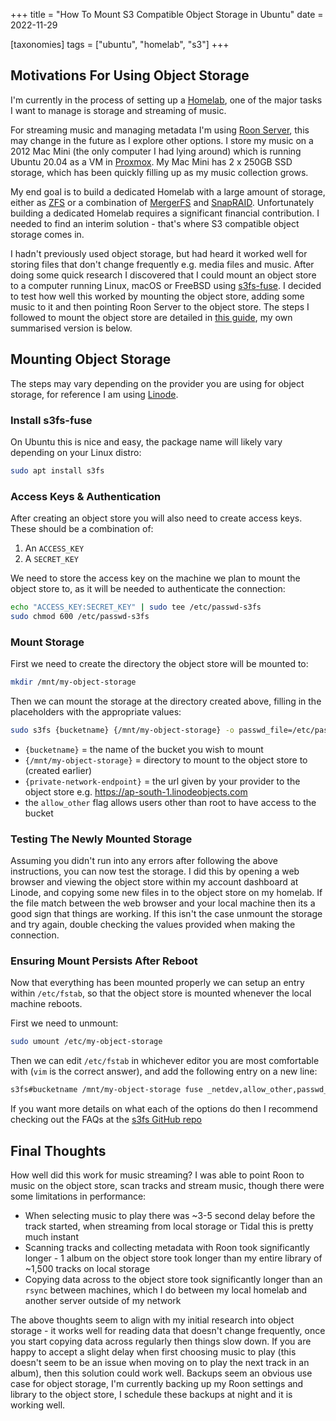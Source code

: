 +++
title = "How To Mount S3 Compatible Object Storage in Ubuntu"
date = 2022-11-29

[taxonomies]
tags = ["ubuntu", "homelab", "s3"]
+++

## Motivations For Using Object Storage

I'm currently in the process of setting up a [Homelab](https://linuxhandbook.com/homelab/), one of the major tasks I want to manage is storage and streaming of music.

For streaming music and managing metadata I'm using [Roon Server](https://roonlabs.com/), this may change in the future as I explore other options. I store my music on a 2012 Mac Mini (the only computer I had lying around) which is running Ubuntu 20.04 as a VM in [Proxmox](https://www.proxmox.com/en/). My Mac Mini has 2 x 250GB SSD storage, which has been quickly filling up as my music collection grows.

<!-- more -->

My end goal is to build a dedicated Homelab with a large amount of storage, either as [ZFS](https://arstechnica.com/information-technology/2020/05/zfs-101-understanding-zfs-storage-and-performance/) or a combination of [MergerFS](https://perfectmediaserver.com/tech-stack/mergerfs/) and [SnapRAID](https://perfectmediaserver.com/tech-stack/snapraid/). Unfortunately building a dedicated Homelab requires a significant financial contribution. I needed to find an interim solution - that's where S3 compatible object storage comes in.

I hadn't previously used object storage, but had heard it worked well for storing files that don't change frequently e.g. media files and music. After doing some quick research I discovered that I could mount an object store to a computer running Linux, macOS or FreeBSD using [s3fs-fuse](https://github.com/s3fs-fuse/s3fs-fuse). I decided to test how well this worked by mounting the object store, adding some music to it and then pointing Roon Server to the object store. The steps I followed to mount the object store are detailed in [this guide](https://upcloud.com/resources/tutorials/mount-object-storage-cloud-server-s3fs-fuse), my own summarised version is below.

## Mounting Object Storage

The steps may vary depending on the provider you are using for object storage, for reference I am using [Linode](https://www.linode.com/).

### Install s3fs-fuse

On Ubuntu this is nice and easy, the package name will likely vary depending on your Linux distro:
```bash
sudo apt install s3fs
```

### Access Keys & Authentication

After creating an object store you will also need to create access keys. These should be a combination of:
1. An `ACCESS_KEY`
2. A `SECRET_KEY`

We need to store the access key on the machine we plan to mount the object store to, as it will be needed to authenticate the connection:
```bash
echo "ACCESS_KEY:SECRET_KEY" | sudo tee /etc/passwd-s3fs
sudo chmod 600 /etc/passwd-s3fs
```

### Mount Storage

First we need to create the directory the object store will be mounted to:
```bash
mkdir /mnt/my-object-storage
```

Then we can mount the storage at the directory created above, filling in the placeholders with the appropriate values:
```bash
sudo s3fs {bucketname} {/mnt/my-object-storage} -o passwd_file=/etc/passwd-s3fs -o allow_other -o url=https://{private-network-endpoint}
```

- `{bucketname}` = the name of the bucket you wish to mount
- `{/mnt/my-object-storage}` = directory to mount to the object store to (created earlier)
- `{private-network-endpoint}` = the url given by your provider to the object store e.g. https://ap-south-1.linodeobjects.com
- the `allow_other` flag allows users other than root to have access to the bucket

### Testing The Newly Mounted Storage

Assuming you didn't run into any errors after following the above instructions, you can now test the storage. I did this by opening a web browser and viewing the object store within my account dashboard at Linode, and copying some new files in to the object store on my homelab. If the file match between the web browser and your local machine then its a good sign that things are working. If this isn't the case unmount the storage and try again, double checking the values provided when making the connection.

### Ensuring Mount Persists After Reboot

Now that everything has been mounted properly we can setup an entry within `/etc/fstab`, so that the object store is mounted whenever the local machine reboots.

First we need to unmount:
```bash
sudo umount /etc/my-object-storage
```

Then we can edit `/etc/fstab` in whichever editor you are most comfortable with (`vim` is the correct answer), and add the following entry on a new line:
```bash
s3fs#bucketname /mnt/my-object-storage fuse _netdev,allow_other,passwd_file=/etc/passwd-s3fs,url=https://ap-south-1.linodeobjects.com/ 0 0
```

If you want more details on what each of the options do then I recommend checking out the FAQs at the [s3fs GitHub repo](https://github.com/s3fs-fuse/s3fs-fuse/wiki/FAQ)

## Final Thoughts

How well did this work for music streaming? I was able to point Roon to music on the object store, scan tracks and stream music, though there were some limitations in performance:
- When selecting music to play there was ~3-5 second delay before the track started, when streaming from local storage or Tidal this is pretty much instant
- Scanning tracks and collecting metadata with Roon took significantly longer - 1 album on the object store took longer than my entire library of ~1,500 tracks on local storage
- Copying data across to the object store took significantly longer than an `rsync` between machines, which I do between my local homelab and another server outside of my network

The above thoughts seem to align with my initial research into object storage - it works well for reading data that doesn't change frequently, once you start copying data across regularly then things slow down. If you are happy to accept a slight delay when first choosing music to play (this doesn't seem to be an issue when moving on to play the next track in an album), then this solution could work well. Backups seem an obvious use case for object storage, I'm currently backing up my Roon settings and library to the object store, I schedule these backups at night and it is working well.
